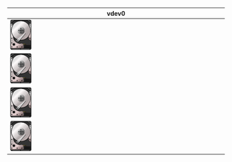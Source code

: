 | vdev0                                         |
|-----------------------------------------------|
| <img src="img/disk.png" width=10% height=10%> |
| <img src="img/disk.png" width=10% height=10%> |
| <img src="img/disk.png" width=10% height=10%> |
| <img src="img/disk.png" width=10% height=10%> |